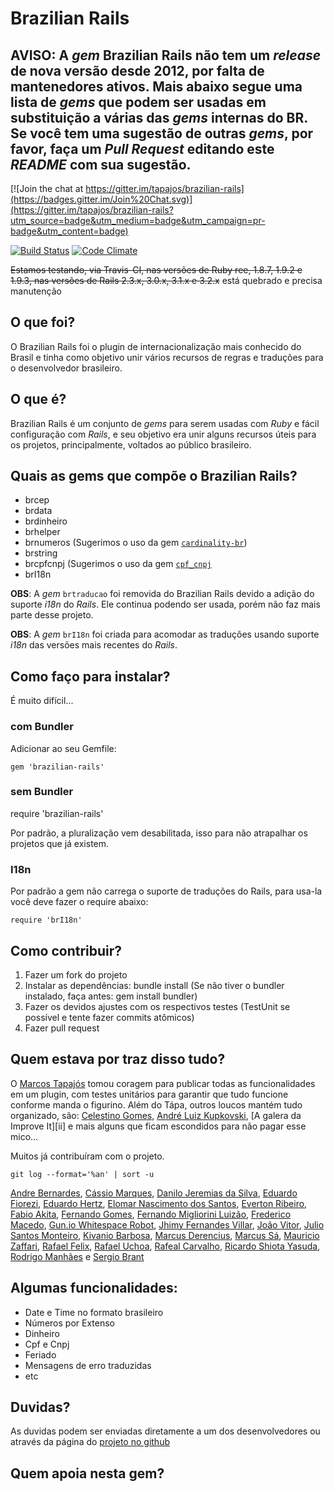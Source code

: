 # Brazilian Rails

## AVISO: A _gem_ Brazilian Rails não tem um _release_ de nova versão desde 2012, por falta de mantenedores ativos. Mais abaixo segue uma lista de _gems_ que podem ser usadas em substituição a várias das _gems_ internas do BR. Se você tem uma sugestão de outras _gems_, por favor, faça um _Pull Request_ editando este _README_ com sua sugestão.

[![Join the chat at https://gitter.im/tapajos/brazilian-rails](https://badges.gitter.im/Join%20Chat.svg)](https://gitter.im/tapajos/brazilian-rails?utm_source=badge&utm_medium=badge&utm_campaign=pr-badge&utm_content=badge)

[![Build Status](https://secure.travis-ci.org/tapajos/brazilian-rails.png?branch=master)](http://travis-ci.org/tapajos/brazilian-rails)
[![Code Climate](https://codeclimate.com/github/tapajos/brazilian-rails.png)](https://codeclimate.com/github/tapajos/brazilian-rails)

~~Estamos testando, via Travis-CI, nas versões de Ruby ree, 1.8.7, 1.9.2 e 1.9.3, nas versões de Rails 2.3.x, 3.0.x, 3.1.x e 3.2.x~~ está quebrado e precisa manutenção

## O que foi?

O Brazilian Rails foi o plugin de internacionalização mais conhecido do Brasil e tinha como objetivo unir vários recursos de regras e traduções para o desenvolvedor brasileiro.

## O que é?

Brazilian Rails é um conjunto de _gems_ para serem usadas com _Ruby_ e fácil configuração com _Rails_, e seu objetivo era unir alguns recursos úteis para os projetos, principalmente, voltados ao público brasileiro.

## Quais as gems que compõe o Brazilian Rails?

* brcep
* brdata
* brdinheiro
* brhelper
* brnumeros (Sugerimos o uso da gem [`cardinality-br`][cardinalitybr])
* brstring
* brcpfcnpj (Sugerimos o uso da gem [`cpf_cnpj`][cpfcnpj]
* brI18n

**OBS**: A _gem_ `brtraducao` foi removida do Brazilian Rails devido a adição do suporte _i18n_ do _Rails_. Ele continua podendo ser usada, porém não faz mais parte desse projeto.

**OBS**: A _gem_ `brI18n` foi criada para acomodar as traduções usando suporte _i18n_ das versões mais recentes do _Rails_.

## Como faço para instalar?

É muito difícil...

### com Bundler

Adicionar ao seu Gemfile:

	gem 'brazilian-rails'

### sem Bundler

require 'brazilian-rails'

Por padrão, a pluralização vem desabilitada, isso para não atrapalhar os projetos que já existem.

### I18n

Por padrão a gem não carrega o suporte de traduções do Rails, para usa-la você deve fazer o require abaixo:

	require 'brI18n'

## Como contribuir?

1. Fazer um fork do projeto
1. Instalar as dependências: bundle install (Se não tiver o bundler instalado, faça antes: gem install bundler)
1. Fazer os devidos ajustes com os respectivos testes (TestUnit se possível e tente fazer commits atômicos)
1. Fazer pull request

## Quem estava por traz disso tudo?

O [Marcos Tapajós][mt] tomou coragem para publicar todas as funcionalidades em um plugin, com testes unitários para garantir que tudo funcione conforme manda o figurino. Além do Tápa, outros loucos mantém tudo organizado, são: [Celestino Gomes][tino], [André Luiz Kupkovski][andre], [A galera da Improve It][ii] e mais alguns que ficam escondidos para não pagar esse mico...

Muitos já contribuíram com o projeto.

    git log --format='%an' | sort -u

[Andre Bernardes](https://github.com/albertobraschi),
[Cássio Marques](https://github.com/cassiomarques),
[Danilo Jeremias da Silva](https://github.com/dannnylo),
[Eduardo Fiorezi](https://github.com/eduardofiorezi),
[Eduardo Hertz](https://github.com/eduardohertz),
[Elomar Nascimento dos Santos](https://github.com/elomarns),
[Everton Ribeiro](https://github.com/nuxlli),
[Fabio Akita](https://github.com/akitaonrails),
[Fernando Gomes](https://github.com/fernandogomes),
[Fernando Migliorini Luizão](https://github.com/fernandoluizao),
[Frederico Macedo](https://github.com/frederico),
[Gun.io Whitespace Robot](https://github.com/GunioRobot),
[Jhimy Fernandes Villar](https://github.com/stjhimy),
[João Vitor](https://github.com/joaovitor),
[Julio Santos Monteiro](https://github.com/jmonteiro),
[Kivanio Barbosa](https://github.com/kivanio),
[Marcus Derencius](https://github.com/derencius),
[Marcus Sá](http://about.me/marcus_sa),
[Mauricio Zaffari](https://github.com/mauriciozaffari),
[Rafael Felix](https://github/com/fellix),
[Rafael Uchoa](https://github.com/uchoaaa),
[Rafeal Carvalho](https://github.com/dx7),
[Ricardo Shiota Yasuda](https://github.com/shadow11),
[Rodrigo Manhães](https://github.com/rodrigomanhaes) e
[Sergio Brant](https://github.com/smbrant)

## Algumas funcionalidades:

* Date e Time no formato brasileiro
* Números por Extenso
* Dinheiro
* Cpf e Cnpj
* Feriado
* Mensagens de erro traduzidas
* etc

## Duvidas?

As duvidas podem ser enviadas diretamente a um dos desenvolvedores ou através da página do [projeto no github][github]

## Quem apoia nesta gem?

[github]: http://github.com/tapajos/brazilian-rails/
[tino]: https://twitter.com/tinogomes
[andre]: https://twitter.com/kupkovski
[mt]: https://twitter.com/tapajos
[vt]: https://twitter.com/viniciusteles
[gg]: https://twitter.com/gpgarnier
[cardinalitybr]: https://github.com/leandro/cardinality-br
[cpfcnpj]: https://github.com/fnando/cpf_cnpj
